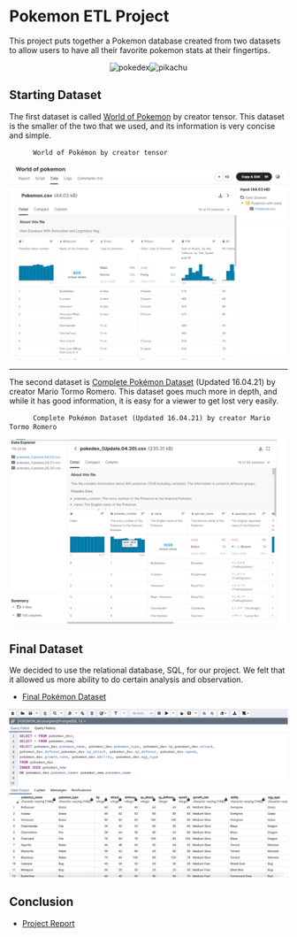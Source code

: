 # Pokemon ETL Project

This project puts together a Pokemon database created from two datasets to allow users to have all their favorite pokemon stats at their fingertips.

<p align="center">
<img width="400" alt="pokedex" src="https://img.rankedboost.com/wp-content/uploads/2017/09/Pokemon-GO-GEN-4-Pokedex.png"><img width="400" alt="pikachu" src="https://www.pngmart.com/files/2/Pikachu-Transparent-Background.png">
	
## Starting Dataset
The first dataset is called [World of Pokemon](https://github.com/KElijahS/ETL-Project2/blob/main/Dataset/World_Pokemon_Clean.csv) by creator tensor. This dataset is the smaller of the two that we used, and its information is very concise and simple. 
					
          World of Pokémon by creator tensor
<p align="center">	
<img width="600" alt="rawdata1" src="https://github.com/KElijahS/ETL-Project2/blob/main/Images/Kaggle1.PNG?raw=true">
 
-----

The second dataset is [Complete Pokémon Dataset](https://github.com/KElijahS/ETL-Project2/blob/main/Dataset/pokedex_421_Clean.csv) (Updated 16.04.21) by creator Mario Tormo Romero. This dataset goes much more in depth, and while it has good information, it is easy for a viewer to get lost very easily.   
  
          Complete Pokémon Dataset (Updated 16.04.21) by creator Mario Tormo Romero
<p align="center">	
<img width="600" alt="rawdata2" src="https://github.com/KElijahS/ETL-Project2/blob/main/Images/kaggle2.PNG?raw=true">
  
## Final Dataset
We decided to use the relational database, SQL, for our project. We felt that it allowed us more ability to do certain analysis and observation. 
	
* [Final Pokémon Dataset](https://github.com/KElijahS/ETL-Project2/blob/main/Dataset/Pokemon_join.csv)
	
<p align="center">	
<img width="600" alt="finaldata" src="https://github.com/KElijahS/ETL-Project2/blob/main/Images/Pokemon_join.jpg">
	
## Conclusion
* [Project Report](https://github.com/KElijahS/ETL-Project2/blob/main/Project%20Report/Final-Report.docx)

